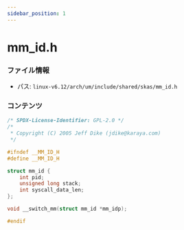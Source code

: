 ```yaml
---
sidebar_position: 1
---
```

# mm_id.h

### ファイル情報

- パス: `linux-v6.12/arch/um/include/shared/skas/mm_id.h`

### コンテンツ

```h
/* SPDX-License-Identifier: GPL-2.0 */
/*
 * Copyright (C) 2005 Jeff Dike (jdike@karaya.com)
 */

#ifndef __MM_ID_H
#define __MM_ID_H

struct mm_id {
	int pid;
	unsigned long stack;
	int syscall_data_len;
};

void __switch_mm(struct mm_id *mm_idp);

#endif

```
